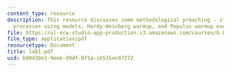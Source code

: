 ```yaml
---
content_type: resource
description: This resource discusses some methodological preaching - studying evolutionary
  processes using models, Hardy-Weinberg warmup, and Populus warmup exercises.
file: https://ol-ocw-studio-app-production.s3.amazonaws.com/courses/6-877j-computational-evolutionary-biology-fall-2005/b00d30e19eebd9df0f5acb535ee97272_lab1.pdf
file_type: application/pdf
resourcetype: Document
title: lab1.pdf
uid: b00d30e1-9eeb-d9df-0f5a-cb535ee97272
---
```

